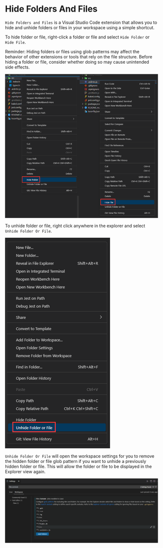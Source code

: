 # Hide Folders And Files

`Hide Folders and Files` is a Visual Studio Code extension that allows you to hide and unhide folders or files in your workspace using a simple shortcut.

To hide folder or file, right-click a folder or file and select `Hide Folder` or `Hide File`.

Reminder: Hiding folders or files using glob patterns may affect the behavior of other extensions or tools that rely on the file structure. Before hiding a folder or file, consider whether doing so may cause unintended side effects.

![Select "Hide Folder" or "Hide File" from the right-click menu to hide a folder or file](https://raw.githubusercontent.com/tylim88/VS-Code-Folder-HIde/main/img/hide.png)

To unhide folder or file, right click anywhere in the explorer and select `Unhide Folder Or File`.

![Select "Unhide Folder Or File" from the right-click menu to unhide a folder or file](https://raw.githubusercontent.com/tylim88/VS-Code-Folder-HIde/main/img/unhide.png)

`Unhide Folder Or File` will open the workspace settings for you to remove the hidden folder or file glob pattern if you want to unhide a previously hidden folder or file. This will allow the folder or file to be displayed in the Explorer view again.

![remove hidden folder or file glob pattern from workspace settings](https://raw.githubusercontent.com/tylim88/VS-Code-Folder-HIde/main/img/settings.png)

